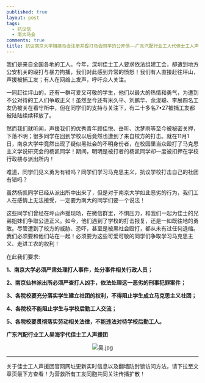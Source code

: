 ```yaml
---
published: true
layout: post
tags: 
  - 抗议信
  - 南大马会
comments: true
title: 抗议南京大学阻挠马会注册并殴打马会同学的公开信——广东汽配行业工人代佳士工人声援团
---
```


我们是来自全国各地的工人。今年，深圳佳士工人要求依法组建工会，却遭到地方公安机关的殴打与暴力拘捕，我们对此感到异常的愤怒！我们有人直接赶往坪山，声援被捕工友；有人在网络上发声，呼吁众人关注。

一同赶往坪山的，还有一群可爱又可敬的学生，他们以最大的热情和勇气，为遭到不公对待的工人们争取正义！虽然至今还有米久平、刘鹏华、余浚聪、李展四名工友仍被关在看守所中，但在同学们的支持与关注下，有二十多名7•27被捕工友都被陆陆续续释放了。

然而我们就听闻，声援我们的优秀青年顾佳悦、岳昕、沈梦雨等至今被秘密关押，下落不明；很多同学在回到学校以后竟然也遭到了来自校方的打击。就在11月1日，南京大学中竟然出现了疑似黑社会的不明身份者，在校园里当众殴打了马克思主义学说研究会的杨凯同学！期间，明明是被打者的杨凯同学却一度被扣押在学校行政楼与派出所内！

难道，同学们见义勇为有错吗？同学们学习马克思主义，抗议学校打击自己的社团有错吗？

虽然杨凯同学已经从派出所中出来了，但是对于南京大学如此恶劣的行为，我们工人在感情上无法接受，一定要为南大的同学们要一个说法！

这些同学们曾经在坪山声援现场，在微信群里，不惧压力，和我们一起为佳士的兄弟姐妹们争取公道正义。如今，他们遇到了学校的打击报复，还是一如既往地的勇敢。尽管遭到了校方的威胁、恐吓，甚至是被黑社会殴打，都从未有过任何退缩。我们必须要和他们站在一起！必须要为这些可爱可敬的同学们争取学习马克思主义、走进工农的权利！

在此我们要求:

**1、南京大学必须严肃处理打人事件，处分事件相关行政人员；**

**2、南京仙林派出所必须严查打人凶手，依法处理这一恶劣的刑事犯罪案件；**

**3、各院校要充分落实学生建立社团的权利，不得阻止学生成立马克思主义社团；**

**4、各院校不能阻止学生与学校后勤工人交流；**

**5、各院校要贯彻落实劳动相关法律，不能违法对待学校后勤工人。**

**广东汽配行业工人吴海宇代佳士工人声援团**

<p align="center"><img src="https://i.loli.net/2018/11/09/5be54427953c9.jpg" alt="吴.jpg" title="吴.jpg" /></p>

---
关于佳士工人声援团官网网址更新实时信息以及翻墙防封锁访问方法，请下拉至文章页最下方查看！为营救所有工友同胞共同关注传播扩散！

